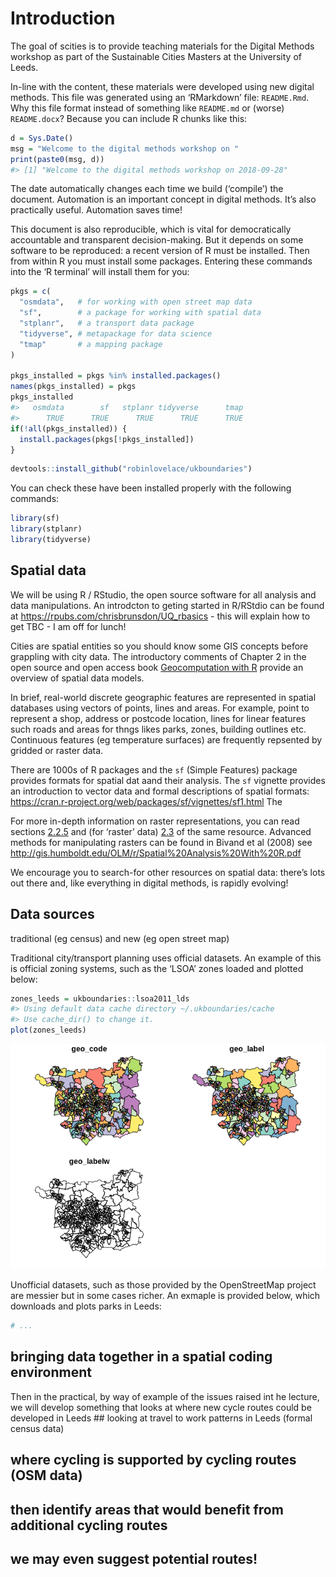 
<!-- README.md is generated from README.Rmd. Please edit that file -->

# Introduction

The goal of scities is to provide teaching materials for the Digital
Methods workshop as part of the Sustainable Cities Masters at the
University of Leeds.

In-line with the content, these materials were developed using new
digital methods. This file was generated using an ‘RMarkdown’ file:
`README.Rmd`. Why this file format instead of something like `README.md`
or (worse) `README.docx`? Because you can include R chunks like this:

``` r
d = Sys.Date()
msg = "Welcome to the digital methods workshop on "
print(paste0(msg, d))
#> [1] "Welcome to the digital methods workshop on 2018-09-28"
```

The date automatically changes each time we build (‘compile’) the
document. Automation is an important concept in digital methods. It’s
also practically useful. Automation saves time\!

This document is also reproducible, which is vital for democratically
accountable and transparent decision-making. But it depends on some
software to be reproduced: a recent version of R must be installed. Then
from within R you must install some packages. Entering these commands
into the ‘R terminal’ will install them for you:

``` r
pkgs = c(
  "osmdata",   # for working with open street map data
  "sf",        # a package for working with spatial data
  "stplanr",   # a transport data package
  "tidyverse", # metapackage for data science
  "tmap"       # a mapping package
)

pkgs_installed = pkgs %in% installed.packages()
names(pkgs_installed) = pkgs
pkgs_installed
#>   osmdata        sf   stplanr tidyverse      tmap 
#>      TRUE      TRUE      TRUE      TRUE      TRUE
if(!all(pkgs_installed)) {
  install.packages(pkgs[!pkgs_installed])
}
```

``` r
devtools::install_github("robinlovelace/ukboundaries")
```

You can check these have been installed properly with the following
commands:

``` r
library(sf)
library(stplanr)
library(tidyverse)
```

## Spatial data

We will be using R / RStudio, the open source software for all analysis and data manipulations. An introdcton to geting started in R/RStdio can be found at https://rpubs.com/chrisbrunsdon/UQ_rbasics - this will explain how to get TBC - I am off for lunch! 

Cities are spatial entities so you should know some GIS concepts before
grappling with city data. The introductory comments of Chapter 2 in the
open source and open access book [Geocomputation with
R](https://geocompr.robinlovelace.net/spatial-class.html) provide an
overview of spatial data models.

In brief, real-world discrete geographic features are represented in spatial databases using vectors of points, lines and areas. For example, point to represent a shop, address or postcode location, lines for linear features such roads and areas for thngs likes parks, zones, building outlines etc. Continuous features (eg temperature surfaces) are frequently repsented by gridded or raster data.  

There are 1000s of R packages and the `sf` (Simple Features) package provides formats for spatial dat aand their analysis. The `sf` vignette provides an introduction to vector data and formal descriptions of spatial formats: https://cran.r-project.org/web/packages/sf/vignettes/sf1.html
The 

For more in-depth information on raster representations, you can read sections
[2.2.5](https://geocompr.robinlovelace.net/spatial-class.html#geometry)
and (for ‘raster’ data)
[2.3](https://geocompr.robinlovelace.net/spatial-class.html#raster-data)
of the same resource. 
Advanced methods for manipulating rasters can be found in Bivand et al (2008) 
see http://gis.humboldt.edu/OLM/r/Spatial%20Analysis%20With%20R.pdf

We encourage you to search-for other resources on
spatial data: there’s lots out there and, like everything in digital
methods, is rapidly evolving\!

## Data sources

traditional (eg census) and new (eg open street map)

Traditional city/transport planning uses official datasets. An example
of this is official zoning systems, such as the ‘LSOA’ zones loaded and
plotted below:

``` r
zones_leeds = ukboundaries::lsoa2011_lds
#> Using default data cache directory ~/.ukboundaries/cache 
#> Use cache_dir() to change it.
plot(zones_leeds)
```

![](README_files/figure-gfm/unnamed-chunk-5-1.png)<!-- -->

Unofficial datasets, such as those provided by the OpenStreetMap project
are messier but in some cases richer. An exmaple is provided below,
which downloads and plots parks in Leeds:

``` r
# ...
```

## bringing data together in a spatial coding environment

Then in the practical, by way of example of the issues raised int he
lecture, we will develop something that looks at where new cycle routes
could be developed in Leeds \#\# looking at travel to work patterns in
Leeds (formal census data)

## where cycling is supported by cycling routes (OSM data)

## then identify areas that would benefit from additional cycling routes

## we may even suggest potential routes\!
